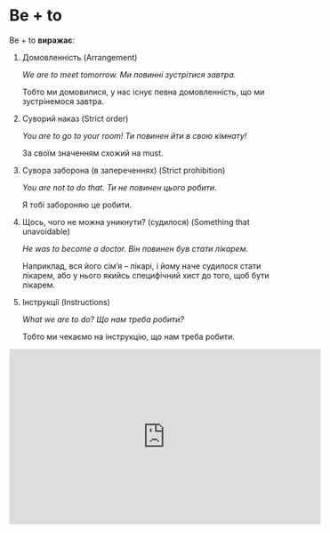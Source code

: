 # Be + to

<p><span class="p1">Be + to</span> <b>виражає</b>:</p>

<ol>
<li><span class="p1">Домовленність</span> (Arrangement)</li>
<p><i>We are to meet tomorrow. Ми повинні зустрітися завтра.</i></p>
<p>Тобто ми домовилися, у нас існує певна домовленність, що ми зустрінемося завтра.</p>
<li><span class="p1">Суворий наказ</span> (Strict order)</li>
<p><i>You are to go to your room! Ти повинен йти в свою кімнату!</i></p>
<p>За своїм значенням схожий на must.</p>
<li><span class="p1">Сувора заборона (в запереченнях)</span> (Strict prohibition)</li>
<p><i>You are not to do that. Ти не повинен цього робити.</i></p>
<p>Я тобi забороняю це робити.</p>
<li><span class="p1">Щось, чого не можна уникнути? (судилося)</span> (Something that unavoidable)</li>
<p><i>He was to become a doctor. Вiн повинен був стати лiкарем.</i></p>
<p>Наприклад, вся його сiм’я – лiкарi, i йому наче судилося стати лiкарем, або у нього якийсь специфiчний хист до того, щоб бути лiкарем.</p>
<li><span class="p1">Iнструкцiї</span> (Instructions)</li>
<p><i>What we are to do? Що нам треба робити?</i></p>
<p>Тобто ми чекаємо на iнструкцiю, що нам треба робити.</p>
</ol>


<div class="fluidMedia">
<iframe align="center" width="560" height="315" src="https://www.youtube.com/embed/4qdsphkpYjs" frameborder="0" allowfullscreen></iframe>
</div>
<div class="popup">
</div>